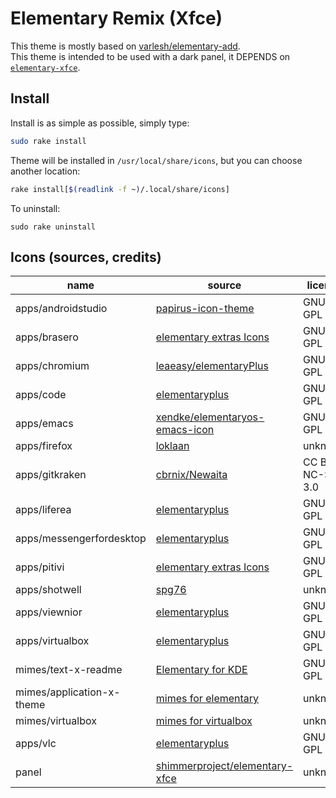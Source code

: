 # Elementary Remix (Xfce)

This theme is mostly based on
[varlesh/elementary-add][varlesh/elementary-add].<br>
This theme is intended to be used with a dark panel,
it DEPENDS on [``elementary-xfce``][shimmerproject/elementary-xfce].

## Install

Install is as simple as possible, simply type:

```sh
sudo rake install
```

Theme will be installed in ``/usr/local/share/icons``, but you can choose
another location:

```sh
rake install[$(readlink -f ~)/.local/share/icons]
```

To uninstall:

```
sudo rake uninstall
```

## Icons (sources, credits)

| name                      | source                           | license |
| ------------------------- | -------------------------------- | ------- |
| apps/androidstudio        | [papirus-icon-theme][papirus-icon-theme] | GNU GPL |
| apps/brasero              | [elementary extras Icons][elementary-extras] | GNU GPL |
| apps/chromium             | [leaeasy/elementaryPlus][leaeasy/elementaryPlus] | GNU GPL |
| apps/code                 | [elementaryplus][elementaryplus] | GNU GPL |
| apps/emacs                | [xendke/elementaryos-emacs-icon][xendke/elementaryos-emacs-icon] | GNU GPL |
| apps/firefox              | [loklaan][loklaan]               | unknown |
| apps/gitkraken            | [cbrnix/Newaita][cbrnix/Newaita] | CC BY-NC-SA 3.0 |
| apps/liferea              | [elementaryplus][elementaryplus] | GNU GPL |
| apps/messengerfordesktop  | [elementaryplus][elementaryplus] | GNU GPL |
| apps/pitivi               | [elementary extras Icons][elementary-extras] | GNU GPL |
| apps/shotwell             | [spg76][spg76]                   | unknown |
| apps/viewnior             | [elementaryplus][elementaryplus] | GNU GPL |
| apps/virtualbox           | [elementaryplus][elementaryplus] | GNU GPL |
| mimes/text-x-readme       | [Elementary for KDE][elementary-kde] | GNU GPL |
| mimes/application-x-theme | [mimes for elementary][elementary-mimes] | unknown |
| mimes/virtualbox          | [mimes for virtualbox][virtualbox-mimes] | unknown |
| apps/vlc                  | [elementaryplus][elementaryplus] | GNU GPL |
| panel                     | [shimmerproject/elementary-xfce][shimmerproject/elementary-xfce] | unknown |

[elementary-extras]: https://www.deviantart.com/spg76/art/elementary-extras-Icons-215459969
[elementaryplus]: https://github.com/mank319/elementaryPlus
[varlesh/elementary-add]: https://github.com/varlesh/elementary-add
[shimmerproject/elementary-xfce]: https://github.com/shimmerproject/elementary-xfce
[xendke/elementaryos-emacs-icon]: https://github.com/xendke/elementaryos-emacs-icon
[loklaan]: https://loklaan.deviantart.com/
[spg76]: https://spg76.deviantart.com/
[cbrnix/Newaita]: https://github.com/cbrnix/Newaita
[gitkraken.svg]: https://gist.github.com/boosterdev/fa6133c36b3570df96719233e007f65a
[virtualbox-mimes]: https://www.gnome-look.org/p/1012101/
[elementary-mimes]: https://www.gnome-look.org/p/1012293/
[elementary-kde]: https://github.com/DarkknightAK/elementary-kde
[leaeasy/elementaryPlus]: https://github.com/leaeasy/elementaryPlus
[//]: # (https://github.com/leaeasy/elementaryPlus/commit/4b41ffa167ef7e4c2ab10c8508371abbb1f7d81d)
[papirus-icon-theme]: https://github.com/PapirusDevelopmentTeam/papirus-icon-theme
